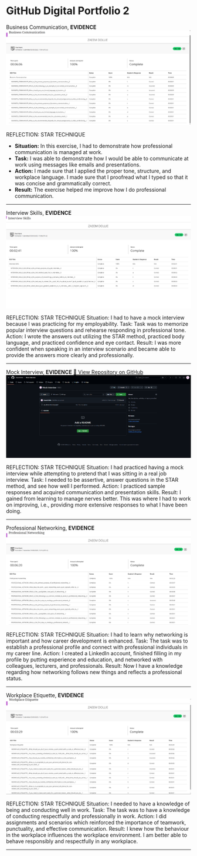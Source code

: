 GitHub Digital Portfolio 2
======

Business Communication,
**EVIDENCE**
![Business Communication](Business%20Communication.PNG)

REFLECTION: STAR TECHNIQUE
- **Situation:** In this exercise, I had to demonstrate how professional communication is managed at work.
- **Task:** I was able to demonstrate how I would be able to communicate at work using messages like emails and presentations.
- **Action:** I made sure that I applied the proper tone, structure, and workplace language. I made sure that I proofread what I typed so that it was concise and grammatically correct.
- **Result:** The exercise helped me improve how I do professional communication.

---

Interview Skills,
**EVIDENCE**
![Interview Skills](Interview%20Skills.PNG)

REFLECTION: STAR TECHNIQUE
Situation: I had to have a mock interview because I was practicing for my employability.
Task: Task was to memorize popular interview questions and rehearse responding in professional tone.
Action: I wrote the answers out utilizing the STAR method, practiced body language, and practiced confidence and eye contact.
Result: I was more confident when speaking in an interview scenario and became able to provide the answers more clearly and professionally.

---

Mock Interview,
**EVIDENCE**
[🔗 View Repository on GitHub](https://github.com/ZaeemDollie/Mock-Interview.git)
![Mock Interview](Mock%20Interview.PNG)

REFLECTION: STAR TECHNIQUE
Situation: I had practiced having a mock interview while attempting to pretend that I was sitting in a real job interview.
Task: I needed to be assertive, answer questions in the STAR method, and see how well I performed.
Action: I practiced sample responses and acquired communication and presentation skills.
Result: I gained from learning to manage nerves better. This was where I had to work on improving, i.e., providing more extensive responses to what I have been doing.

---

Professional Networking,
**EVIDENCE**
![Professional Networking](Professional%20Networking.PNG)

REFLECTION: STAR TECHNIQUE
Situation: I had to learn why networking is important and how career development is enhanced.
Task: The task was to establish a professional profile and connect with professional individuals in my career line.
Action: I created a LinkedIn account, finished filling in my profile by putting experience and education, and networked with colleagues, lecturers, and professionals.
Result: Now I have a knowledge regarding how networking follows new things and reflects a professional status.

---

Workplace Etiquette,
**EVIDENCE**
![Workplace Etiquette](Workplace%20Etiquette.PNG)

REFLECTION: STAR TECHNIQUE
Situation: I needed to have a knowledge of being and conducting well in work.
Task: The task was to have a knowledge of conducting respectfully and professionally in work.
Action: I did assignments and scenarios which reinforced the importance of teamwork, punctuality, and effective communication.
Result: I knew how the behaviour in the workplace influences the workplace environment. I am better able to behave responsibly and respectfully in any workplace.

---
